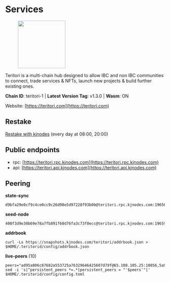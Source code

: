 # Services

<figure><img src="https://raw.githubusercontent.com/kj89/testnet_manuals/main/pingpub/logos/teritori.png" width="150" alt=""><figcaption></figcaption></figure>

Teritori is a multi-chain hub designed to allow IBC and non IBC communities  to connect, trade services & NFTs, launch new projects & build further existing ones.

**Chain ID**: teritori-1 | **Latest Version Tag**: v1.3.0 | **Wasm**: ON

Website: [https://teritori.com](https://teritori.com)

## Restake

[Restake with kjnodes](https://restake.app/teritori/torivaloper184ln03hkpt75uhrrr26f66kvcqvf4yn4nc2xjm) (every day at 08:00, 20:00)
## Public endpoints

* rpc: [https://teritori.rpc.kjnodes.com](https://teritori.rpc.kjnodes.com)
* api: [https://teritori.api.kjnodes.com](https://teritori.api.kjnodes.com)

## Peering

**state-sync**

```
d9bfa29e0cf9c4ce0cc9c26d98e5d97228f93b0b@teritori.rpc.kjnodes.com:19656
```

**seed-node**

```
400f3d9e30b69e78a7fb891f60d76fa3c73f0ecc@teritori.rpc.kjnodes.com:19659
```

**addrbook**
```
curl -Ls https://snapshots.kjnodes.com/teritori/addrbook.json > $HOME/.teritorid/config/addrbook.json
```

**live-peers** (10)
```
peers="ad95a806c87682a553725a76329646425607d79f@65.108.105.25:10856,5a98d637a16b16bf425a4a785c9d11a7d1e5b8a0@65.21.131.215:26736,e3b906fefa58783395fcf72086c698707908a558@141.95.65.26:27736,feb80f203b52810d2864bc291fbf681dcd6c211f@135.181.5.47:20026,d9bfa29e0cf9c4ce0cc9c26d98e5d97228f93b0b@65.109.88.38:19656,fefd8ffb33a5d6ae194f082a39c4bb713da3a06b@167.86.86.197:36656,910c248903fb3edc1188ce3fd8038e6e032d23f9@65.21.152.68:26656,106490318e51355bc6d72e7941a0080f8b8256b9@185.16.39.14:26656,8e1e342208f400bb10677617d4f08b31a3b48877@138.201.61.159:26656,26d6ee4138c7533c5541722c6e1ecc6d60d47a86@104.193.254.42:26656"
sed -i 's|^persistent_peers *=.*|persistent_peers = "'$peers'"|' $HOME/.teritorid/config/config.toml
```
